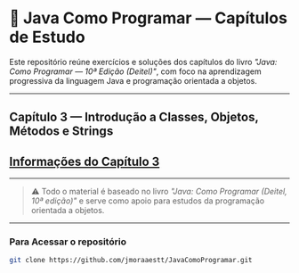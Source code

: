 # 📘 Java Como Programar — Capítulos de Estudo

Este repositório reúne exercícios e soluções dos capítulos do livro *"Java: Como Programar — 10ª Edição (Deitel)"*, com foco na aprendizagem progressiva da linguagem Java e programação orientada a objetos.

---

## Capítulo 3 — Introdução a Classes, Objetos, Métodos e Strings

[Informações do Capítulo 3](.\capitulo3\README3)
---


---

> ⚠️ Todo o material é baseado no livro *"Java: Como Programar (Deitel, 10ª edição)"* e serve como apoio para estudos da programação orientada a objetos.

---

### Para Acessar o repositório

```bash
git clone https://github.com/jmoraaestt/JavaComoProgramar.git
